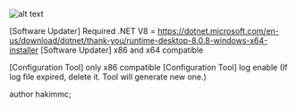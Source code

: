 ![alt text]([http://url/to/img.png](https://media.licdn.com/dms/image/v2/D5622AQG5FtYuWq6ctA/feedshare-shrink_1280/feedshare-shrink_1280/0/1729845528899?e=1732752000&v=beta&t=oApAFXL0qi-JQ4IrafXQhYMJsZ-xGITX0eeatl5XQqI))

[Software Updater]     Required .NET V8 = https://dotnet.microsoft.com/en-us/download/dotnet/thank-you/runtime-desktop-8.0.8-windows-x64-installer
[Software Updater]     x86 and x64 compatible

[Configuration Tool]   only x86 compatible
[Configuration Tool]   log enable (If log file expired, delete it. Tool will generate new one.)

author hakimmc;

